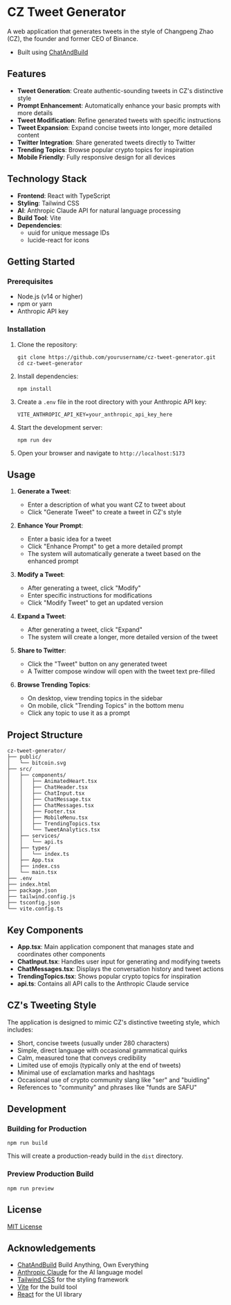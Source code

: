 # CZ Tweet Generator

A web application that generates tweets in the style of Changpeng Zhao (CZ), the founder and former CEO of Binance.
- Built using [ChatAndBuild](https://www.chatandbuild.com/)

## Features

- **Tweet Generation**: Create authentic-sounding tweets in CZ's distinctive style
- **Prompt Enhancement**: Automatically enhance your basic prompts with more details
- **Tweet Modification**: Refine generated tweets with specific instructions
- **Tweet Expansion**: Expand concise tweets into longer, more detailed content
- **Twitter Integration**: Share generated tweets directly to Twitter
- **Trending Topics**: Browse popular crypto topics for inspiration
- **Mobile Friendly**: Fully responsive design for all devices

## Technology Stack

- **Frontend**: React with TypeScript
- **Styling**: Tailwind CSS
- **AI**: Anthropic Claude API for natural language processing
- **Build Tool**: Vite
- **Dependencies**: 
  - uuid for unique message IDs
  - lucide-react for icons

## Getting Started

### Prerequisites

- Node.js (v14 or higher)
- npm or yarn
- Anthropic API key

### Installation

1. Clone the repository:
   ```
   git clone https://github.com/yourusername/cz-tweet-generator.git
   cd cz-tweet-generator
   ```

2. Install dependencies:
   ```
   npm install
   ```

3. Create a `.env` file in the root directory with your Anthropic API key:
   ```
   VITE_ANTHROPIC_API_KEY=your_anthropic_api_key_here
   ```

4. Start the development server:
   ```
   npm run dev
   ```

5. Open your browser and navigate to `http://localhost:5173`

## Usage

1. **Generate a Tweet**:
   - Enter a description of what you want CZ to tweet about
   - Click "Generate Tweet" to create a tweet in CZ's style

2. **Enhance Your Prompt**:
   - Enter a basic idea for a tweet
   - Click "Enhance Prompt" to get a more detailed prompt
   - The system will automatically generate a tweet based on the enhanced prompt

3. **Modify a Tweet**:
   - After generating a tweet, click "Modify"
   - Enter specific instructions for modifications
   - Click "Modify Tweet" to get an updated version

4. **Expand a Tweet**:
   - After generating a tweet, click "Expand"
   - The system will create a longer, more detailed version of the tweet

5. **Share to Twitter**:
   - Click the "Tweet" button on any generated tweet
   - A Twitter compose window will open with the tweet text pre-filled

6. **Browse Trending Topics**:
   - On desktop, view trending topics in the sidebar
   - On mobile, click "Trending Topics" in the bottom menu
   - Click any topic to use it as a prompt

## Project Structure

```
cz-tweet-generator/
├── public/
│   └── bitcoin.svg
├── src/
│   ├── components/
│   │   ├── AnimatedHeart.tsx
│   │   ├── ChatHeader.tsx
│   │   ├── ChatInput.tsx
│   │   ├── ChatMessage.tsx
│   │   ├── ChatMessages.tsx
│   │   ├── Footer.tsx
│   │   ├── MobileMenu.tsx
│   │   ├── TrendingTopics.tsx
│   │   └── TweetAnalytics.tsx
│   ├── services/
│   │   └── api.ts
│   ├── types/
│   │   └── index.ts
│   ├── App.tsx
│   ├── index.css
│   └── main.tsx
├── .env
├── index.html
├── package.json
├── tailwind.config.js
├── tsconfig.json
└── vite.config.ts
```

## Key Components

- **App.tsx**: Main application component that manages state and coordinates other components
- **ChatInput.tsx**: Handles user input for generating and modifying tweets
- **ChatMessages.tsx**: Displays the conversation history and tweet actions
- **TrendingTopics.tsx**: Shows popular crypto topics for inspiration
- **api.ts**: Contains all API calls to the Anthropic Claude service

## CZ's Tweeting Style

The application is designed to mimic CZ's distinctive tweeting style, which includes:

- Short, concise tweets (usually under 280 characters)
- Simple, direct language with occasional grammatical quirks
- Calm, measured tone that conveys credibility
- Limited use of emojis (typically only at the end of tweets)
- Minimal use of exclamation marks and hashtags
- Occasional use of crypto community slang like "ser" and "buidling"
- References to "community" and phrases like "funds are SAFU"

## Development

### Building for Production

```
npm run build
```

This will create a production-ready build in the `dist` directory.

### Preview Production Build

```
npm run preview
```

## License

[MIT License](LICENSE)

## Acknowledgements

- [ChatAndBuild](https://www.chatandbuild.com/) Build Anything, Own Everything
- [Anthropic Claude](https://www.anthropic.com/) for the AI language model
- [Tailwind CSS](https://tailwindcss.com/) for the styling framework
- [Vite](https://vitejs.dev/) for the build tool
- [React](https://reactjs.org/) for the UI library
